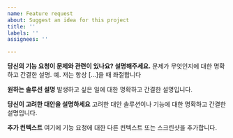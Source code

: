 ```yaml
---
name: Feature request
about: Suggest an idea for this project
title: ''
labels: ''
assignees: ''

---
```


**당신의 기능 요청이 문제와 관련이 있나요? 설명해주세요.**
문제가 무엇인지에 대한 명확하고 간결한 설명. 예. 저는 항상 [...]을 때 좌절합니다

**원하는 솔루션 설명**
발생하고 싶은 일에 대한 명확하고 간결한 설명입니다.

**당신이 고려한 대안을 설명하세요**
고려한 대안 솔루션이나 기능에 대한 명확하고 간결한 설명입니다.

**추가 컨텍스트**
여기에 기능 요청에 대한 다른 컨텍스트 또는 스크린샷을 추가합니다.
